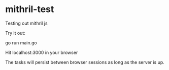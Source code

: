 # mithril-test
Testing out mithril js

Try it out:

go run main.go

Hit localhost:3000 in your browser

The tasks will persist between browser sessions as long as the server is up.
